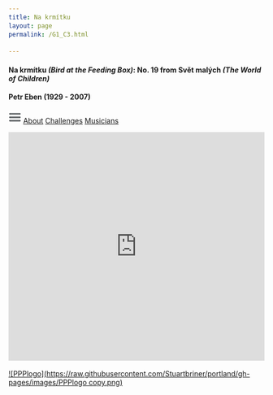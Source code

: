 ```yaml
---
title: Na krmítku
layout: page
permalink: /G1_C3.html

---
```


####  Na krmítku _(Bird at the Feeding Box)_: No. 19 from Svět malých _(The World of Children)_


#### Petr Eben (1929 - 2007)

[![Menulogo](https://raw.githubusercontent.com/Stuartbriner/portland/gh-pages/images/menu.png)](menu.html)
[About](G1_C3_about.html)
[Challenges](G1_C3_challenges.html)
[Musicians](G1_C3_exam.html)


<iframe width="100%" height="450" scrolling="no" frameborder="no" src="https://w.soundcloud.com/player/?url=https%3A//api.soundcloud.com/tracks/186950869%3Fsecret_token%3Ds-rCadY&amp;auto_play=false&amp;hide_related=false&amp;show_comments=true&amp;show_user=true&amp;show_reposts=false&amp;visual=true"></iframe>

[![PPPlogo](https://raw.githubusercontent.com/Stuartbriner/portland/gh-pages/images/PPPlogo copy.png)](https://itunes.apple.com/gb/app/abrsm-piano-practice-partner/id891238739?mt=8)
